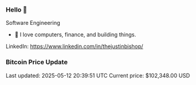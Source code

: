 ### Hello 🤙  

Software Engineering

- 🔭 I love computers, finance, and building things.
  
LinkedIn: https://www.linkedin.com/in/thejustinbishop/  














### Bitcoin Price Update
Last updated: 2025-05-12 20:39:51 UTC
Current price: $102,348.00 USD
